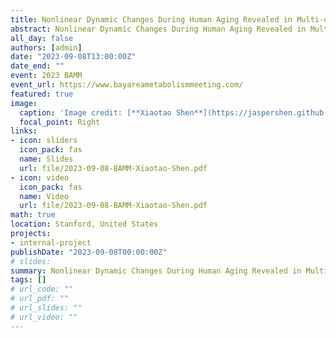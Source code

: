 ```yaml
---
title: Nonlinear Dynamic Changes During Human Aging Revealed in Multi-omics Profiles
abstract: Nonlinear Dynamic Changes During Human Aging Revealed in Multi-omics Profiles
all_day: false
authors: [admin]
date: "2023-09-08T13:00:00Z"
date_end: ""
event: 2023 BAMM
event_url: https://www.bayareametabolismmeeting.com/
featured: true
image:
  caption: 'Image credit: [**Xiaotao Shen**](https://jaspershen.github.io/)'
  focal_point: Right
links:
- icon: sliders
  icon_pack: fas
  name: Slides
  url: file/2023-09-08-BAMM-Xiaotao-Shen.pdf
- icon: video
  icon_pack: fas
  name: Video
  url: file/2023-09-08-BAMM-Xiaotao-Shen.pdf
math: true
location: Stanford, United States
projects:
- internal-project
publishDate: "2023-09-08T00:00:00Z"
# slides: 
summary: Nonlinear Dynamic Changes During Human Aging Revealed in Multi-omics Profiles Health
tags: []
# url_code: ""
# url_pdf: ""
# url_slides: ""
# url_video: ""
---
```


